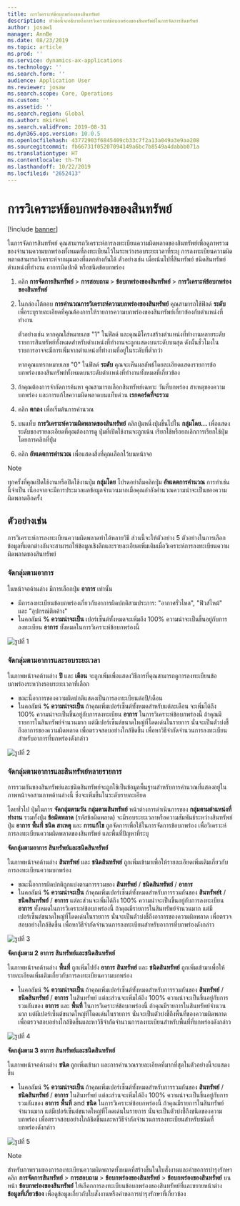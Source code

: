 ```yaml
---
title: การวิเคราะห์ข้อบกพร่องของสินทรัพย์
description: หัวข้อนี้จะอธิบายถึงการวิเคราะห์ข้อบกพร่องของสินทรัพย์ในการจัดการสินทรัพย์
author: josaw1
manager: AnnBe
ms.date: 08/23/2019
ms.topic: article
ms.prod: ''
ms.service: dynamics-ax-applications
ms.technology: ''
ms.search.form: ''
audience: Application User
ms.reviewer: josaw
ms.search.scope: Core, Operations
ms.custom: ''
ms.assetid: ''
ms.search.region: Global
ms.author: mkirknel
ms.search.validFrom: 2019-08-31
ms.dyn365.ops.version: 10.0.5
ms.openlocfilehash: 43772903f6845409cb33c7f2a13a049a3e9aa208
ms.sourcegitcommit: fb66731f05207094149a6bc7b8549a4dabbb071a
ms.translationtype: HT
ms.contentlocale: th-TH
ms.lasthandoff: 10/22/2019
ms.locfileid: "2652413"
---
```

# <a name="asset-fault-analysis"></a>การวิเคราะห์ข้อบกพร่องของสินทรัพย์

[!include [banner](../../includes/banner.md)]

 

ในการจัดการสินทรัพย์ คุณสามารถวิเคราะห์การลงทะเบียนความผิดพลาดของสินทรัพย์เพื่อดูภาพรวมของจำนวนความบกพร่องทั้งหมดที่ลงทะเบียนไว้ในระหว่างรอบระยะเวลาที่ระบุ การลงทะเบียนความผิดพลาดสามารถวิเคราะห์จากมุมมองที่แตกต่างกันได้ ตัวอย่างเช่น เมื่อเน้นไปที่สินทรัพย์ ชนิดสินทรัพย์ ตำแหน่งที่ทำงาน อาการผิดปกติ หรือชนิดข้อบกพร่อง

1. คลิก **การจัดการสินทรัพย์** > **การสอบถาม** > **ข้อบกพร่องของสินทรัพย์** > **การวิเคราะห์ข้อบกพร่องของสินทรัพย์**

2. ในกล่องโต้ตอบ **การคำนวณการวิเคราะห์ความบกพร่องของสินทรัพย์** คุณสามารถใช้ฟิลด์ **ระดับ** เพื่อระบุรายละเอียดที่คุณต้องการให้รายการความบกพร่องของสินทรัพย์เกี่ยวข้องกับตำแหน่งที่ทำงาน 

    ตัวอย่างเช่น หากคุณใส่หมายเลข "1" ในฟิลด์ และคุณมีโครงสร้างตำเเหน่งที่ทำงานหลายระดับ รายการสินทรัพย์ทั้งหมดสำหรับตำเเหน่งที่ทำงานจะถูกเเสดงบนระดับบนสุด ดังนั้นชั่วโมงในรายการอาจจะมีการเพิ่มจากตำเเหน่งที่ทำงานที่อยู่ในระดับที่ต่ำกว่า 
        
    หากคุณแทรกหมายเลข "0" ในฟิลด์ **ระดับ** คุณจะเห็นผลลัพธ์โดยละเอียดแสดงรายการข้อบกพร่องของสินทรัพย์ทั้งหมดบนระดับตำเเหน่งที่ทำงานทั้งหมดที่เกี่ยวข้อง

3. ถ้าคุณต้องการจำกัดการค้นหา คุณสามารถเลือกสินทรัพย์เฉพาะ วันที่บกพร่อง สาเหตุของความบกพร่อง และการแก้ไขความผิดพลาดบนแท็บด่วน **เรกคอร์ดที่จะรวม**

4. คลิก **ตกลง** เพื่อเริ่มต้นการคำนวณ

5. บนแท็บ **การวิเคราะห์ความผิดพลาดของสินทรัพย์** คลิกปุ่มหนึ่งปุ่มขึ้นไปใน **กลุ่มโดย...** เพื่อแสดงระดับของรายละเอียดที่คุณต้องการดู ปุ่มที่เปิดใช้งานจะถูกเน้น เรียกใช้หรือยกเลิกการเรียกใช้ปุ่มโดยการคลิกที่ปุ่ม

6. คลิก **อัพเดตการคำนวณ** เพื่อแสดงสิ่งที่คุณเลือกไว้บนหน้าจอ 

>[!NOTE]
>ทุกครั้งที่คุณเปิดใช้งานหรือปิดใช้งานปุ่ม **กลุ่มโดย** โปรดอย่าลืมคลิกปุ่ม **อัพเดตการคำนวณ** การทำเช่นนี้จำเป็น เนื่องจากจะมีการประมวลผลข้อมูลจำนวนมากเมื่อคุณกำลังคำนวณความน่าจะเป็นของความผิดพลาดอีกครั้ง

## <a name="examples"></a>ตัวอย่างเช่น

การวิเคราะห์การลงทะเบียนความผิดพลาดทำได้หลายวิธี ส่วนนี้จะให้ตัวอย่าง 5 ตัวอย่างในการเลือกข้อมูลที่แตกต่างกันจะสามารถให้ข้อมูลเชิงลึกและรายละเอียดเพิ่มเติมเมื่อวิเคราะห์การลงทะเบียนความผิดพลาดของสินทรัพย์

### <a name="group-by-symptoms"></a>จัดกลุ่มตามอาการ

ในหน้าจอด้านล่าง มีการเลือกปุ่ม **อาการ** เท่านั้น

- มีการลงทะเบียนข้อบกพร่องเกี่ยวกับอาการผิดปกติสามประการ: "อากาศรั่วไหล", "ฟิวส์ไหม้" และ "อุปกรณ์ติดค้าง"  
- ในคอลัมน์ **% ความน่าจะเป็น** เปอร์เซ็นต์ทั้งหมดจะเพิ่มถึง 100% ความน่าจะเป็นขึ้นอยู่กับการลงทะเบียน **อาการ** ทั้งหมดในการวิเคราะห์ข้อบกพร่องนี้

![รูปที่ 1](media/06-controlling-and-reporting.png)

### <a name="group-by-symptoms-and-time-period"></a>จัดกลุ่มตามอาการและรอบระยะเวลา

ในภาพหน้าจอด้านล่าง **ปี** และ **เดือน** จะถูกเพิ่มเพื่อแสดงวิธีการที่คุณสามารถดูการลงทะเบียนข้อบกพร่องระหว่างรอบระยะเวลาที่เลือก

- ขณะนี้อาการของความผิดปกติแสดงเป็นการลงทะเบียนต่อปี/เดือน  
- ในคอลัมน์ **% ความน่าจะเป็น** ถ้าคุณเพิ่มเปอร์เซ็นต์ทั้งหมดสำหรับแต่ละเดือน จะเพิ่มได้ถึง 100% ความน่าจะเป็นขึ้นอยู่กับการลงทะเบียน **อาการ** ในการวิเคราะห์ข้อบกพร่องนี้ ถ้าคุณมีรายการในสินทรัพย์จำนวนมาก แต่มีเปอร์เซ็นต์ขนาดใหญ่ที่โดดเด่นในรายการ นั่นจะเป็นตัวบ่งชี้ถึงอาการของความผิดพลาด เพื่อตรวจสอบอย่างใกล้ชิดขึ้น เพื่อหาวิธีจำกัดจำนวนการลงทะเบียนสำหรับอาการที่บกพร่องดังกล่าว

![รูปที่ 2](media/07-controlling-and-reporting.png)

### <a name="group-by-multiple-symptoms-and-assets"></a>จัดกลุ่มตามอาการและสินทรัพย์หลายรายการ

การรวมกันของสินทรัพย์และชนิดสินทรัพย์จะถูกใช้เป็นข้อมูลพื้นฐานสำหรับการคำนวณที่แสดงอยู่ในภาพหน้าจอสามภาพด้านล่างนี้ ซึ่งจะเพิ่มขึ้นในระดับรายละเอียด  

โดยทั่วไป ปุ่มในการ **จัดกลุ่มตามวัน** **กลุ่มตามสินทรัพย์** หน้าต่างการดำเนินการของ **กลุ่มตามตำแหน่งที่ทำงาน** รวมทั้งปุ่ม **ข้อผิดพลาด** (รหัสข้อผิดพลาด) จะมีรอบระยะเวลาหรือความสัมพันธ์ระหว่างสินทรัพย์ ปุ่ม **อาการ** **พื้นที่** **ชนิด** **สาเหตุ** และ **การแก้ไข** ถูกจัดการเพื่อใช้ในการจัดการข้อบกพร่อง เพื่อวิเคราะห์การลงทะเบียนความผิดพลาดของสินทรัพย์ และพื้นที่ปัญหาที่ระบุ  

**จัดกลุ่มตามอาการ สินทรัพย์และชนิดสินทรัพย์**

ในภาพหน้าจอด้านล่าง **สินทรัพย์** และ **ชนิดสินทรัพย์** ถูกเพิ่มเข้ามาเพื่อให้รายละเอียดเพิ่มเติมเกี่ยวกับการลงทะเบียนความบกพร่อง

- ขณะนี้อาการผิดปกติถูกแบ่งตามการรวมของ **สินทรัพย์** / **ชนิดสินทรัพย์** / **อาการ**  
- ในคอลัมน์ **% ความน่าจะเป็น** ถ้าคุณเพิ่มเปอร์เซ็นต์ทั้งหมดสำหรับการรวมกันของ **สินทรัพย์t** / **ชนิดสินทรัพย์** / **อาการ** แต่ละส่วนจะเพิ่มได้ถึง 100% ความน่าจะเป็นขึ้นอยู่กับการลงทะเบียน **อาการ** ทั้งหมดในการวิเคราะห์ข้อบกพร่องนี้ ถ้าคุณมีรายการในสินทรัพย์จำนวนมาก แต่มีเปอร์เซ็นต์ขนาดใหญ่ที่โดดเด่นในรายการ นั่นจะเป็นตัวบ่งชี้ถึงอาการของความผิดพลาด เพื่อตรวจสอบอย่างใกล้ชิดขึ้น เพื่อหาวิธีจำกัดจำนวนการลงทะเบียนสำหรับอาการที่บกพร่องดังกล่าว

![รูปที่ 3](media/08-controlling-and-reporting.png)

**จัดกลุ่มตาม 2 อาการ สินทรัพย์และชนิดสินทรัพย์**

ในภาพหน้าจอด้านล่าง **พื้นที่** ถูกเพิ่มไปยัง **อาการ** **สินทรัพย์** และ **ชนิดสินทรัพย์** ถูกเพิ่มเข้ามาเพื่อให้รายละเอียดเพิ่มเติมเกี่ยวกับการลงทะเบียนความบกพร่อง

- ในคอลัมน์ **% ความน่าจะเป็น** ถ้าคุณเพิ่มเปอร์เซ็นต์ทั้งหมดสำหรับการรวมกันของ **สินทรัพย์** / **ชนิดสินทรัพย์** / **อาการ** ในสินทรัพย์ แต่ละส่วนจะเพิ่มได้ถึง 100% ความน่าจะเป็นขึ้นอยู่กับการรวมกันของ **อาการ** และ **พื้นที่** ในการวิเคราะห์ข้อบกพร่องนี้ ถ้าคุณมีรายการในสินทรัพย์จำนวนมาก แต่มีเปอร์เซ็นต์ขนาดใหญ่ที่โดดเด่นในรายการ นั่นจะเป็นตัวบ่งชี้ถึงพื้นที่ของความผิดพลาด เพื่อตรวจสอบอย่างใกล้ชิดขึ้นและหาวิธีจำกัดจำนวนการลงทะเบียนสำหรับพื้นที่ที่บกพร่องดังกล่าว  

![รูปที่ 4](media/09-controlling-and-reporting.png)

**จัดกลุ่มตาม 3 อาการ สินทรัพย์และชนิดสินทรัพย์**

ในภาพหน้าจอด้านล่าง **ชนิด** ถูกเพิ่มเข้ามา และการคำนวณรายละเอียดที่มากที่สุดในตัวอย่างนี้จะแสดงขึ้น
 
- ในคอลัมน์ **% ความน่าจะเป็น** ถ้าคุณเพิ่มเปอร์เซ็นต์ทั้งหมดสำหรับการรวมกันของ **สินทรัพย์** / **ชนิดสินทรัพย์** / **อาการ** ในสินทรัพย์ แต่ละส่วนจะเพิ่มได้ถึง 100% ความน่าจะเป็นขึ้นอยู่กับการรวมกันของ **อาการ** **พื้นที่** and **ชนิด** ในการวิเคราะห์ข้อบกพร่องนี้ ถ้าคุณมีรายการในสินทรัพย์จำนวนมาก แต่มีเปอร์เซ็นต์ขนาดใหญ่ที่โดดเด่นในรายการ นั่นจะเป็นตัวบ่งชี้ถึงชนิดของความบกพร่อง เพื่อตรวจสอบอย่างใกล้ชิดขึ้นและหาวิธีจำกัดจำนวนการลงทะเบียนสำหรับชนิดที่บกพร่องดังกล่าว

![รูปที่ 5](media/10-controlling-and-reporting.png)


>[!NOTE]
>สำหรับภาพรวมของการลงทะเบียนความผิดพลาดทั้งหมดที่สร้างขึ้นในใบสั่งงานและคำขอการบำรุงรักษา คลิก **การจัดการสินทรัพย์** > **การสอบถาม** > **ข้อบกพร่องของสินทรัพย์** > **ข้อบกพร่องของสินทรัพย์** บนหน้า **ข้อบกพร่องของสินทรัพย์** ให้เลือกการลงทะเบียนข้อบกพร่องของสินทรัพย์ที่และขยายหน้าต่าง **ข้อมูลที่เกี่ยวข้อง** เพื่อดูข้อมูลเกี่ยวกับใบสั่งงานหรือคำขอการบำรุงรักษาที่เกี่ยวข้อง

